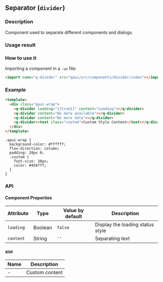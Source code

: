 ## Separator (`divider`)

### Description

Component used to separate different components and dialogs.

### Usage result

<preview url="https://quick-app-ui.glitch.me/preview/pages/divider"/>

### How to use it

Importing a component in a `.ux` file:

```html
<import name="q-divider" src="qaui/src/components/divider/index"></import>
```

### Example

```html
<template>
  <div class="qaui-wrap">
    <q-divider loading="{{true}}" content="Loading"></q-divider>
    <q-divider content="No data available"></q-divider>
    <q-divider content="No more data"></q-divider>
    <q-divider><text class="custom">Custom Style Content</text></q-divider>
  </div>
</template>
```

```less
.qaui-wrap {
  background-color: #ffffff;
  flex-direction: column;
  padding: 20px 0;
  .custom {
    font-size: 20px;
    color: #456fff;
  }
}
```

### API

#### Component Properties

| Attribute | Type    | Value by default | Description                      |
| --------- | ------- | ---------------- | -------------------------------- |
| `loading` | Boolean | `false`          | Display the loading status style |
| `content` | String  | `''`             | Separating text                  |

#### slot

| Name | Description    |
| ---- | -------------- |
| -    | Custom content |
